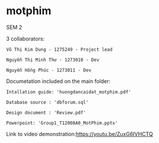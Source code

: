 # motphim
 SEM 2
 
 3 collaborators:
 
    Võ Thị Kim Dung - 1275249 - Project lead

    Nguyễn Thị Minh Thư - 1273010 - Dev

    Nguyễn Hồng Phúc - 1273011 - Dev

Documetation included on the main folder:

    Intallation guide: 'huongdancaidat_motphim.pdf'

    Database source : 'dbforum.sql'

    Design document : 'Review.pdf'

    Powerpoint: 'Group1_T12008A0_MotPhim.pptx'

Link to video demonstration:https://youtu.be/ZuxG6IVHCTQ
